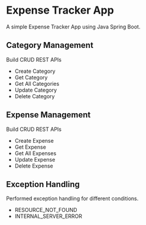 # Expense Tracker App
A simple Expense Tracker App using Java Spring Boot.

## Category Management

Build CRUD REST APIs

- Create Category
- Get Category
- Get All Categories
- Update Category
- Delete Category

## Expense Management

Build CRUD REST APIs

- Create Expense
- Get Expense
- Get All Expenses
- Update Expense
- Delete Expense

## Exception Handling

Performed exception handling for different conditions.

- RESOURCE_NOT_FOUND
- INTERNAL_SERVER_ERROR

